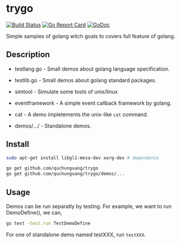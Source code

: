 trygo
=====
[![Build Status](https://travis-ci.org/quchunguang/trygo.svg?branch=master)](https://travis-ci.org/quchunguang/trygo)
[![Go Report Card](https://goreportcard.com/badge/github.com/quchunguang/trygo)](https://goreportcard.com/report/github.com/quchunguang/trygo)
[![GoDoc](https://godoc.org/github.com/quchunguang/trygo?status.svg)](https://godoc.org/github.com/quchunguang/trygo)

Simple samples of golang witch goals to covers full feature of golang.

Description
-----------

* testlang.go - Small demos about golang language specification.

* testlib.go - Small demos about golang standard packages.

* simtool - Simulate some tools of unix/linux

* eventframework - A simple event callback framework by golang.

* cat - A demo impletements the unix-like `cat` command.

* demos/.../ - Standalone demos.

Install
-------

```sh
sudo apt-get install libgl1-mesa-dev xorg-dev # dependence

go get github.com/quchunguang/trygo
go get github.com/quchunguang/trygo/demos/...
```

Usage
-----

Demos can be run separatly by testing. For example, we want to run DemoDefine(), we can,

```sh
go test -test.run TestDemoDefine
```

For one of standalone demo named testXXX, run `testXXX`.

